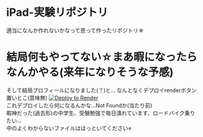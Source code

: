# iPad-実験リポジトリ
適当になんか作れないかなって思って作ったリポジトリ☆
# 結局何もやってない☆まあ暇になったらなんかやる(来年になりそうな予感)
そして結局プロフィールになりました(？)と…
なんとなくデプロイrenderボタン置いとこ(意味無)
<a href="https://render.com/deploy?repo=https://github.com/iPadurakaihatugaisyakannrisyatyou/iPadurakaihatugaisyakannrisyatyou">
<img src="https://render.com/images/deploy-to-render-button.svg" alt="Deploy to Render">
</a>
<br>これデプロイしたら何になるんかな…Not Foundか(当たり前)
<br>暇神だった(過去形)の中学生、受験勉強で毎日潰れています、ロードバイク乗りたい…
<br>中のよくわからないファイルはほっといてください⭐︎
